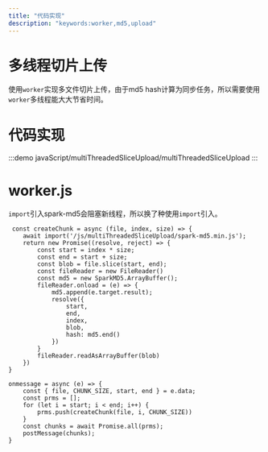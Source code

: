 ```yaml
---
title: "代码实现"
description: "keywords:worker,md5,upload"
---
```

# 多线程切片上传
使用``worker``实现多文件切片上传，由于md5 hash计算为同步任务，所以需要使用``worker``多线程能大大节省时间。

# 代码实现
:::demo javaScript/multiThreadedSliceUpload/multiThreadedSliceUpload
:::
# worker.js
``import``引入spark-md5会阻塞新线程，所以换了种使用``import``引入。
```js{2}
 const createChunk = async (file, index, size) => {
    await import('/js/multiThreadedSliceUpload/spark-md5.min.js');
    return new Promise((resolve, reject) => {
        const start = index * size;
        const end = start + size;
        const blob = file.slice(start, end);
        const fileReader = new FileReader()
        const md5 = new SparkMD5.ArrayBuffer();
        fileReader.onload = (e) => {
            md5.append(e.target.result);
            resolve({
                start,
                end,
                index,
                blob,
                hash: md5.end()
            })
        }
        fileReader.readAsArrayBuffer(blob)
    })
}

onmessage = async (e) => {
    const { file, CHUNK_SIZE, start, end } = e.data;
    const prms = [];
    for (let i = start; i < end; i++) {
        prms.push(createChunk(file, i, CHUNK_SIZE))
    }
    const chunks = await Promise.all(prms);
    postMessage(chunks);
}
```